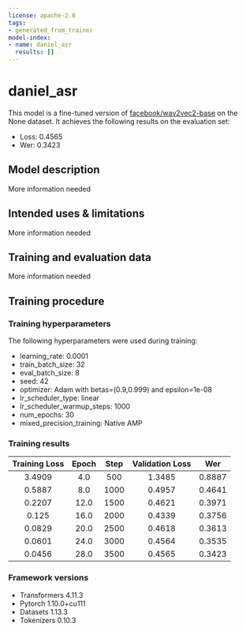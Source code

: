```yaml
---
license: apache-2.0
tags:
- generated_from_trainer
model-index:
- name: daniel_asr
  results: []
---
```


<!-- This model card has been generated automatically according to the information the Trainer had access to. You
should probably proofread and complete it, then remove this comment. -->

# daniel_asr

This model is a fine-tuned version of [facebook/wav2vec2-base](https://huggingface.co/facebook/wav2vec2-base) on the None dataset.
It achieves the following results on the evaluation set:
- Loss: 0.4565
- Wer: 0.3423

## Model description

More information needed

## Intended uses & limitations

More information needed

## Training and evaluation data

More information needed

## Training procedure

### Training hyperparameters

The following hyperparameters were used during training:
- learning_rate: 0.0001
- train_batch_size: 32
- eval_batch_size: 8
- seed: 42
- optimizer: Adam with betas=(0.9,0.999) and epsilon=1e-08
- lr_scheduler_type: linear
- lr_scheduler_warmup_steps: 1000
- num_epochs: 30
- mixed_precision_training: Native AMP

### Training results

| Training Loss | Epoch | Step | Validation Loss | Wer    |
|:-------------:|:-----:|:----:|:---------------:|:------:|
| 3.4909        | 4.0   | 500  | 1.3485          | 0.8887 |
| 0.5887        | 8.0   | 1000 | 0.4957          | 0.4641 |
| 0.2207        | 12.0  | 1500 | 0.4621          | 0.3971 |
| 0.125         | 16.0  | 2000 | 0.4339          | 0.3756 |
| 0.0829        | 20.0  | 2500 | 0.4618          | 0.3613 |
| 0.0601        | 24.0  | 3000 | 0.4564          | 0.3535 |
| 0.0456        | 28.0  | 3500 | 0.4565          | 0.3423 |


### Framework versions

- Transformers 4.11.3
- Pytorch 1.10.0+cu111
- Datasets 1.13.3
- Tokenizers 0.10.3
